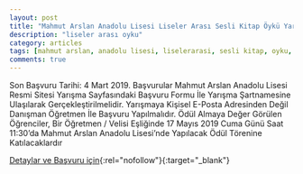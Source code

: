 ```yaml
---
layout: post
title: "Mahmut Arslan Anadolu Lisesi Liseler Arası Sesli Kitap Öykü Yarışması"
description: "liseler arası oyku"
category: articles
tags: [mahmut arslan, anadolu lisesi, liselerarasi, sesli kitap, oyku, hikaye, yarisma]
comments: true
---
```


Son Başvuru Tarihi: 4 Mart 2019.
Başvurular Mahmut Arslan Anadolu Lisesi Resmi Sitesi Yarışma Sayfasındaki Başvuru Formu İle Yarışma Şartnamesine Ulaşılarak Gerçekleştirilmelidir.
Yarışmaya Kişisel E-Posta Adresinden Değil Danışman Öğretmen İle Başvuru Yapılmalıdır.
Ödül Almaya Değer Görülen Öğrenciler, Bir Öğretmen / Velisi Eşliğinde 17 Mayıs 2019 Cuma Günü Saat 11:30’da Mahmut Arslan Anadolu Lisesi’nde Yapılacak Ödül Törenine Katılacaklardır

[Detaylar ve Başvuru için](https://www.guncel-egitim.org/liseler-arasi-sesli-kitap-oyku-yarismasi/?utm_source=edebiyatyarismalari.com&utm_medium=affiliate){:rel="nofollow"}{:target="_blank"}